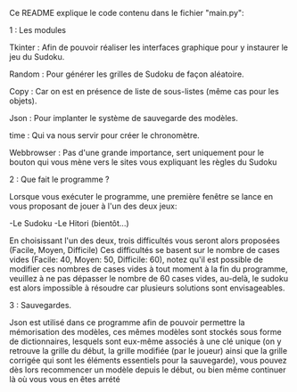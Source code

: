 Ce README explique le code contenu dans le fichier "main.py":

1 : Les modules 

Tkinter : Afin de pouvoir réaliser les interfaces graphique pour y instaurer le jeu du Sudoku.

Random : Pour générer les grilles de Sudoku de façon aléatoire.

Copy : Car on est en présence de liste de sous-listes (même cas pour les objets).

Json : Pour implanter le système de sauvegarde des modèles.

time : Qui va nous servir pour créer le chronomètre.

Webbrowser : Pas d'une grande importance, sert uniquement pour le bouton qui vous mène vers le sites vous expliquant les règles du Sudoku

2 : Que fait le programme ?

Lorsque vous exécuter le programme, une première fenêtre se lance en vous proposant de jouer à l'un des deux jeux:

-Le Sudoku
-Le Hitori (bientôt...)

En choisissant l'un des deux, trois difficultés vous seront alors proposées (Facile, Moyen, Difficile)
Ces difficultés se basent sur le nombre de cases vides (Facile: 40, Moyen: 50, Difficile: 60), notez qu'il est possible de modifier ces
nombres de cases vides à tout moment à la fin du programme, veuillez à ne pas dépasser le nombre de 60 cases vides, au-delà, le sudoku
est alors impossible à résoudre car plusieurs solutions sont envisageables.

3 : Sauvegardes.

Json est utilisé dans ce programme afin de pouvoir permettre la mémorisation des modèles, ces mêmes modèles sont stockés sous forme de dictionnaires, lesquels sont eux-même associés à une clé unique (on y retrouve la grille du début, la grille modifiée (par le joueur) ainsi que la grille corrigée qui sont les éléments essentiels pour la sauvegarde), vous pouvez dès lors recommencer un modèle depuis le début, ou
bien même continuer là où vous vous en êtes arrété 

